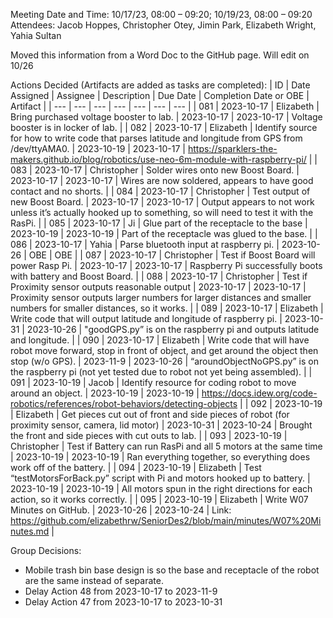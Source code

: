 Meeting Date and Time: 10/17/23, 08:00 – 09:20; 10/19/23, 08:00 – 09:20
Attendees: Jacob Hoppes, Christopher Otey, Jimin Park, Elizabeth Wright, Yahia Sultan

Moved this information from a Word Doc to the GitHub page.
Will edit on 10/26

Actions Decided (Artifacts are added as tasks are completed):
| ID | Date Assigned | Assignee | Description | Due Date | Completion Date or OBE | Artifact |
| --- | --- | --- | --- | --- | --- | --- |
| 081 | 2023-10-17 | Elizabeth | Bring purchased voltage booster to lab. | 2023-10-17 | 2023-10-17 | Voltage booster is in locker of lab. |
| 082 | 2023-10-17 | Elizabeth | Identify source for how to write code that parses latitude and longitude from GPS from /dev/ttyAMA0. | 2023-10-19 | 2023-10-17 | https://sparklers-the-makers.github.io/blog/robotics/use-neo-6m-module-with-raspberry-pi/ |
| 083 | 2023-10-17 | Christopher | Solder wires onto new Boost Board. | 2023-10-17 | 2023-10-17 | Wires are now soldered, appears to have good contact and no shorts. |
| 084 | 2023-10-17 | Christopher | Test output of new Boost Board. | 2023-10-17 | 2023-10-17 | Output appears to not work unless it’s actually hooked up to something, so will need to test it with the RasPi. |
| 085 | 2023-10-17 | Ji | Glue part of the receptacle to the base | 2023-10-19 | 2023-10-19 | Part of the receptacle was glued to the base. |
| 086 | 2023-10-17 | Yahia | Parse bluetooth input at raspberry pi. | 2023-10-26 | OBE | OBE |
| 087 | 2023-10-17 | Christopher | Test if Boost Board will power Rasp Pi. | 2023-10-17 | 2023-10-17 | Raspberry Pi successfully boots with battery and Boost Board. |
| 088 | 2023-10-17 | Christopher | Test if Proximity sensor outputs reasonable output | 2023-10-17 | 2023-10-17 | Proximity sensor outputs larger numbers for larger distances and smaller numbers for smaller distances, so it works. |
| 089 | 2023-10-17 | Elizabeth | Write code that will output latitude and longitude of raspberry pi. | 2023-10-31 | 2023-10-26 | "goodGPS.py” is on the raspberry pi and outputs latitude and longitude. |
| 090 | 2023-10-17 | Elizabeth | Write code that will have robot move forward, stop in front of object, and get around the object then stop (w/o GPS). | 2023-11-9 | 2023-10-26 | “aroundObjectNoGPS.py” is on the raspberry pi (not yet tested due to robot not yet being assembled). |
| 091 | 2023-10-19 | Jacob | Identify resource for coding robot to move around an object. | 2023-10-19 | 2023-10-19 | https://docs.idew.org/code-robotics/references/robot-behaviors/detecting-objects |
| 092 | 2023-10-19 | Elizabeth | Get pieces cut out of front and side pieces of robot (for proximity sensor, camera, lid motor) | 2023-10-31 | 2023-10-24 | Brought the front and side pieces with cut outs to lab. |
| 093 | 2023-10-19 | Christopher | Test if Battery can run RasPi and all 5 motors at the same time | 2023-10-19 | 2023-10-19 | Ran everything together, so everything does work off of the battery. |
| 094 | 2023-10-19 | Elizabeth | Test “testMotorsForBack.py” script with Pi and motors hooked up to battery. | 2023-10-19 | 2023-10-19 | All motors spun in the right directions for each action, so it works correctly. |
| 095 | 2023-10-19 | Elizabeth | Write W07 Minutes on GitHub. | 2023-10-26 | 2023-10-24 | Link: https://github.com/elizabethrw/SeniorDes2/blob/main/minutes/W07%20Minutes.md |

Group Decisions:
 - Mobile trash bin base design is so the base and receptacle of the robot are the same instead of separate.
 - Delay Action 48 from 2023-10-17 to 2023-11-9
 - Delay Action 47 from 2023-10-17 to 2023-10-31
